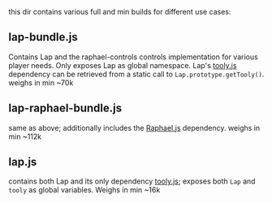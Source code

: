 this dir contains various full and min builds for different use cases:

## lap-bundle.js
Contains Lap and the raphael-controls controls implementation for various player needs.
Only exposes Lap as global namespace. Lap's [tooly.js](http://github.com/Lokua/tooly) 
dependency can be retrieved from a static call to `Lap.prototype.getTooly()`.
weighs in min ~70k

## lap-raphael-bundle.js
same as above; additionally includes the [Raphael.js](http://raphaeljs.com/) dependency.
weighs in min ~112k

## lap.js
contains both Lap and its only dependency [tooly.js](https://github.com/Lokua/tooly); 
exposes both `Lap` and `tooly` as global variables.
Weighs in min ~16k

